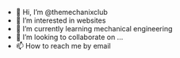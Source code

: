 - 👋 Hi, I’m @themechanixclub
- 👀 I’m interested in websites
- 🌱 I’m currently learning mechanical engineering
- 💞️ I’m looking to collaborate on ...
- 📫 How to reach me by email

<!---
themechanixclub/themechanixclub is a ✨ special ✨ repository because its `README.md` (this file) appears on your GitHub profile.
You can click the Preview link to take a look at your changes.
--->
